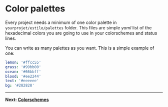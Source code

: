 Color palettes
==============

Every project needs a minimum of one color palette in `yourprojet/estilo/palettes` folder. This files are simple *yaml* list of the hexadecimal colors you are going to use in your colorschemes and status lines.

You can write as many palettes as you want. This is a simple example of one:

```yaml
lemon: '#ffcc55'
grass: '#99bb00'
ocean: '#66bbff'
blood: '#ee2244'
text: '#eeeeee'
bg: '#282828'
```

---

**Next: [Colorschemes](colorschemes.md)**
